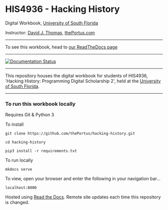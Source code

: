 # HIS4936 - Hacking History
Digital Workbook, [University of South Florida](http://www.usf.edu/)

Instructor: [David J. Thomas](mailto::davidjthomas@usf.edu), [thePortus.com](http://thePortus.com/)

---

To see this workbook, head to [our ReadTheDocs page](http://hacking-history.readthedocs.io)

---

[![Documentation Status](https://readthedocs.org/projects/programming-the-past/badge/?version=master)](http://programming-the-past.readthedocs.io/en/master/?badge=master)

---

This repository houses the digital workbook for students of HIS4936, 'Hacking History: Programming Digital Scholarship 2', held at the [University of South Florida](http://www.usf.edu/).

---

### To run this workbook locally

Requires Git & Python 3

To install
```
git clone https://github.com/thePortus/hacking-history.git

cd hacking-history

pip3 install -r requirements.txt
```

To run locally
```
mkdocs serve
```

To view, open your browser and enter the following in your navigation bar...
```
localhost:8000
```

Hosted using [Read the Docs](https://readthedocs.org/). Remote site updates each time this repository is changed.
